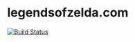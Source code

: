 # legendsofzelda.com

[![Build Status](https://travis-ci.com/LegendsofZelda/legendsofzelda.com.svg?branch=master)](https://travis-ci.com/LegendsofZelda/legendsofzelda.com)
